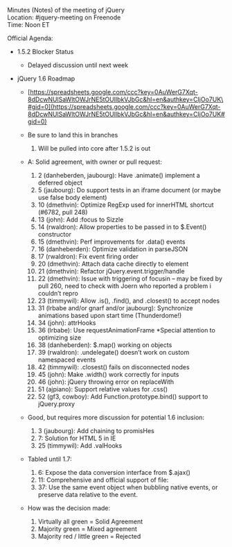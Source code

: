 Minutes (Notes) of the meeting of jQuery  
 Location: \#jquery-meeting on Freenode  
 Time: Noon ET

Official Agenda:

-   1.5.2 Blocker Status
    -   Delayed discussion until next week

-   jQuery 1.6 Roadmap
    -   [https://spreadsheets.google.com/ccc?key=0AuWerG7Xqt-8dDcwNUlSaWltOWJrNE5tOUlIbkVJbGc&hl=en&authkey=CIjOo7UK\#gid=0](https://spreadsheets.google.com/ccc?key=0AuWerG7Xqt-8dDcwNUlSaWltOWJrNE5tOUlIbkVJbGc&hl=en&authkey=CIjOo7UK#gid=0)
    -   Be sure to land this in branches
        1.  Will be pulled into core after 1.5.2 is out

    -   A: Solid agreement, with owner or pull request:
        1.  2 (danheberden, jaubourg): Have .animate() implement a
            deferred object
        2.  5 (jaubourg): Do support tests in an iframe document (or
            maybe use false body element)
        3.  10 (dmethvin): Optimize RegExp used for innerHTML shortcut
            (\#6782, pull 248)
        4.  13 (john): Add :focus to Sizzle
        5.  14 (rwaldron): Allow properties to be passed in to
            \$.Event() constructor
        6.  15 (dmethvin): Perf improvements for .data() events
        7.  16 (danheberden): Optimize validation in parseJSON
        8.  17 (rwaldron): Fix event firing order
        9.  20 (dmethvin): Attach data cache directly to element
        10. 21 (dmethvin): Refactor jQuery.event.trigger/handle
        11. 22 (dmethvin): Issue with triggering of focusin – may be
            fixed by pull 260, need to check with Joern who reported a
            problem i couldn’t repro
        12. 23 (timmywil): Allow .is(), .find(), and .closest() to
            accept nodes
        13. 31 (lrbabe and/or gnarf and/or jaubourg): Synchronize
            animations based upon start time (Thunderdome!)
        14. 34 (john): attrHooks
        15. 36 (lrbabe): Use requestAnimationFrame \*Special attention
            to optimizing size
        16. 38 (danheberden): \$.map() working on objects
        17. 39 (rwaldron): .undelegate() doesn’t work on custom
            namespaced events
        18. 42 (timmywil): .closest() fails on disconnected nodes
        19. 45 (john): Make .width() work correctly for inputs
        20. 46 (john): jQuery throwing error on replaceWith
        21. 51 (ajpiano): Support relative values for .css()
        22. 52 (gf3, cowboy): Add Function.prototype.bind() support to
            jQuery.proxy

    -   Good, but requires more discussion for potential 1.6 inclusion:
        1.  3 (jaubourg): Add chaining to promisHes
        2.  7: Solution for HTML 5 in IE
        3.  25 (timmywil): Add .valHooks

    -   Tabled until 1.7:
        1.  6: Expose the data conversion interface from \$.ajax()
        2.  11: Comprehensive and official support of file:
        3.  37: Use the same event object when bubbling native events,
            or preserve data relative to the event.

    -   How was the decision made:
        1.  Virtually all green = Solid Agreement
        2.  Majority green = Mixed agreement
        3.  Majority red / little green = Rejected


